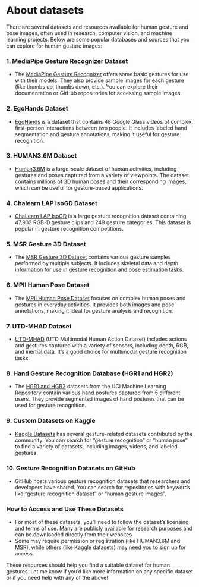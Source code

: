 
# About datasets

There are several datasets and resources available for human gesture and pose images, often used in research, computer vision, and machine learning projects. Below are some popular databases and sources that you can explore for human gesture images:

### 1. **MediaPipe Gesture Recognizer Dataset**
   - The [MediaPipe Gesture Recognizer](https://developers.google.com/mediapipe/solutions/vision/gesture_recognizer) offers some basic gestures for use with their models. They also provide sample images for each gesture (like thumbs up, thumbs down, etc.). You can explore their documentation or GitHub repositories for accessing sample images.

### 2. **EgoHands Dataset**
   - [EgoHands](http://vision.soic.indiana.edu/projects/egohands/) is a dataset that contains 48 Google Glass videos of complex, first-person interactions between two people. It includes labeled hand segmentation and gesture annotations, making it useful for gesture recognition.

### 3. **HUMAN3.6M Dataset**
   - [Human3.6M](http://vision.imar.ro/human3.6m/) is a large-scale dataset of human activities, including gestures and poses captured from a variety of viewpoints. The dataset contains millions of 3D human poses and their corresponding images, which can be useful for gesture-based applications.

### 4. **Chalearn LAP IsoGD Dataset**
   - [ChaLearn LAP IsoGD](http://www.cbsr.ia.ac.cn/users/jwan/database/isogd.html) is a large gesture recognition dataset containing 47,933 RGB-D gesture clips and 249 gesture categories. This dataset is popular in gesture recognition competitions.

### 5. **MSR Gesture 3D Dataset**
   - The [MSR Gesture 3D Dataset](https://www.microsoft.com/en-us/research/project/msr-3d-gesture-dataset/) contains various gesture samples performed by multiple subjects. It includes skeletal data and depth information for use in gesture recognition and pose estimation tasks.

### 6. **MPII Human Pose Dataset**
   - The [MPII Human Pose Dataset](http://human-pose.mpi-inf.mpg.de/) focuses on complex human poses and gestures in everyday activities. It provides both images and pose annotations, making it ideal for gesture analysis and recognition.

### 7. **UTD-MHAD Dataset**
   - [UTD-MHAD](http://www.utdallas.edu/~kehtar/UTD-MHAD.html) (UTD Multimodal Human Action Dataset) includes actions and gestures captured with a variety of sensors, including depth, RGB, and inertial data. It’s a good choice for multimodal gesture recognition tasks.

### 8. **Hand Gesture Recognition Database (HGR1 and HGR2)**
   - The [HGR1 and HGR2](https://archive.ics.uci.edu/ml/datasets/Motion+Capture+Hand+Postures) datasets from the UCI Machine Learning Repository contain various hand postures captured from 5 different users. They provide segmented images of hand postures that can be used for gesture recognition.

### 9. **Custom Datasets on Kaggle**
   - [Kaggle Datasets](https://www.kaggle.com/datasets) has several gesture-related datasets contributed by the community. You can search for “gesture recognition” or “human pose” to find a variety of datasets, including images, videos, and labeled gestures.

### 10. **Gesture Recognition Datasets on GitHub**
   - GitHub hosts various gesture recognition datasets that researchers and developers have shared. You can search for repositories with keywords like “gesture recognition dataset” or “human gesture images”.

### How to Access and Use These Datasets
- For most of these datasets, you’ll need to follow the dataset’s licensing and terms of use. Many are publicly available for research purposes and can be downloaded directly from their websites.
- Some may require permission or registration (like HUMAN3.6M and MSR), while others (like Kaggle datasets) may need you to sign up for access.

These resources should help you find a suitable dataset for human gestures. Let me know if you’d like more information on any specific dataset or if you need help with any of the above!
